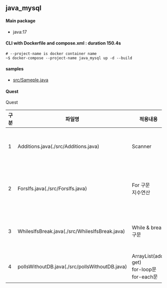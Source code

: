 ## java_mysql
#### Main package
- java:17

#### CLI with Dockerfile and compose.xml : duration 150.4s
```
# --project-name is docker container name
~$ docker-compose --project-name java_mysql up -d --build
```
#### samples
- [src/Sameple.java](./src/Sample.java)

#### Quest
<detail>
<summary>Quest</summary>

|구분|파일명|적용내용|파일내용|비고|
|--|--|--|--|--|
|1|Additions.java(./src/Additions.java)|Scanner|Scanner 사용하여 입력받은 값 합산하기||
|2|ForsIfs.java(./src/ForsIfs.java)|For 구문 <br> 지수연산|입력받은 값의 지수연산하여 4의 배수인지 찾아내기||
|3|WhilesIfsBreak.java(./src/WhilesIfsBreak.java)|While & break 구문|입력받은 점수가 어떠한 학점인지 계산하기||
|4|pollsWithoutDB.java(./src/pollsWithoutDB.java)|ArrayList(add, get) <br> for-loop문 <br> for-each문|영화 선호도 설문조사하기||

</detail>